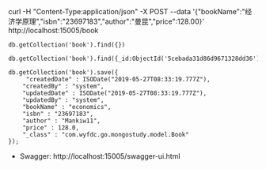 curl -H "Content-Type:application/json" -X POST --data '{"bookName":"经济学原理","isbn":"23697183","author":"曼昆","price":128.00}' http://localhost:15005/book


```
db.getCollection('book').find({})

db.getCollection('book').find({_id:ObjectId('5cebada31d86d9671328dd36')})

db.getCollection('book').save({
     "createdDate" : ISODate("2019-05-27T08:33:19.777Z"),
    "createdBy" : "system",
    "updatedDate" : ISODate("2019-05-27T08:33:19.777Z"),
    "updatedBy" : "system",
    "bookName" : "economics",
    "isbn" : "23697183",
    "author" : "Mankiw11",
    "price" : 128.0,
    "_class" : "com.wyfdc.go.mongostudy.model.Book"
});

```

- Swagger: http://localhost:15005/swagger-ui.html
